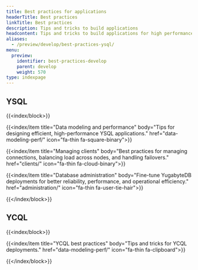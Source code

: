 ```yaml
---
title: Best practices for applications
headerTitle: Best practices
linkTitle: Best practices
description: Tips and tricks to build applications
headcontent: Tips and tricks to build applications for high performance and availability
aliases:
  - /preview/develop/best-practices-ysql/
menu:
  preview:
    identifier: best-practices-develop
    parent: develop
    weight: 570
type: indexpage
---
```


## YSQL

{{<index/block>}}

  {{<index/item
    title="Data modeling and performance"
    body="Tips for designing efficient, high-performance YSQL applications."
    href="data-modeling-perf/"
    icon="fa-thin fa-square-binary">}}

  {{<index/item
    title="Managing clients"
    body="Best practices for managing connections, balancing load across nodes, and handling failovers."
    href="clients/"
    icon="fa-thin fa-cloud-binary">}}

  {{<index/item
    title="Database administration"
    body="Fine-tune YugabyteDB deployments for better reliability, performance, and operational efficiency."
    href="administration/"
    icon="fa-thin fa-user-tie-hair">}}

{{</index/block>}}

## YCQL

{{<index/block>}}

  {{<index/item
    title="YCQL best practices"
    body="Tips and tricks for YCQL deployments."
    href="data-modeling-perf/"
    icon="fa-thin fa-clipboard">}}

{{</index/block>}}
